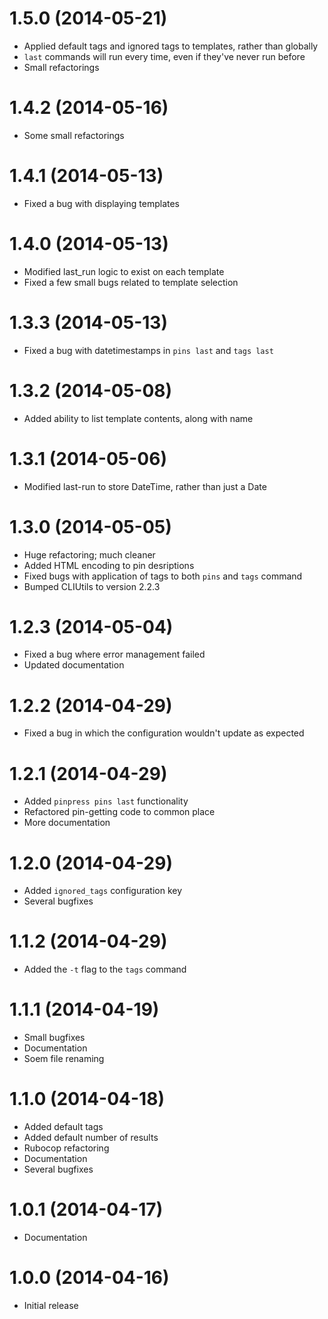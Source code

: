 # 1.5.0 (2014-05-21)

* Applied default tags and ignored tags to templates, rather than globally
* `last` commands will run every time, even if they've never run before
* Small refactorings

# 1.4.2 (2014-05-16)

* Some small refactorings

# 1.4.1 (2014-05-13)

* Fixed a bug with displaying templates

# 1.4.0 (2014-05-13)

* Modified last_run logic to exist on each template
* Fixed a few small bugs related to template selection

# 1.3.3 (2014-05-13)

* Fixed a bug with datetimestamps in `pins last` and `tags last`

# 1.3.2 (2014-05-08)

* Added ability to list template contents, along with name

# 1.3.1 (2014-05-06)

* Modified last-run to store DateTime, rather than just a Date

# 1.3.0 (2014-05-05)

* Huge refactoring; much cleaner
* Added HTML encoding to pin desriptions
* Fixed bugs with application of tags to both `pins` and `tags` command
* Bumped CLIUtils to version 2.2.3

# 1.2.3 (2014-05-04)

* Fixed a bug where error management failed
* Updated documentation

# 1.2.2 (2014-04-29)

* Fixed a bug in which the configuration wouldn't update as expected

# 1.2.1 (2014-04-29)

* Added `pinpress pins last` functionality
* Refactored pin-getting code to common place
* More documentation

# 1.2.0 (2014-04-29)

* Added `ignored_tags` configuration key
* Several bugfixes

# 1.1.2 (2014-04-29)

* Added the `-t` flag to the `tags` command

# 1.1.1 (2014-04-19)

* Small bugfixes
* Documentation
* Soem file renaming

# 1.1.0 (2014-04-18)

* Added default tags
* Added default number of results
* Rubocop refactoring
* Documentation
* Several bugfixes

# 1.0.1 (2014-04-17)

* Documentation

# 1.0.0 (2014-04-16)

* Initial release
